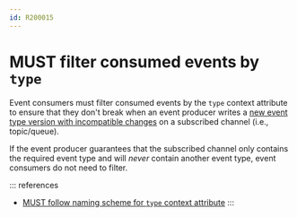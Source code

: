 ```yaml
---
id: R200015
---
```


# MUST filter consumed events by `type`

Event consumers must filter consumed events by the `type` context attribute to ensure that they don't break when an event producer writes a [new event type version with incompatible changes](./must-change-type-context-attribute-to-indicate-incompatible-changes.md) on a subscribed channel (i.e., topic/queue).

If the event producer guarantees that the subscribed channel only contains the required event type and will _never_ contain another event type, event consumers do not need to filter.

::: references

- [MUST follow naming scheme for `type` context attribute](../../../format/cloudevents/rules/must-follow-naming-schema-for-type-context-attribute.md)
  :::
